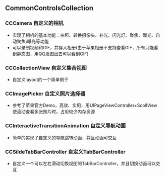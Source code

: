## CommonControlsCollection

### CCCamera 自定义的相机
* 实现了相机的基本功能：拍照、转换摄像头、补光、闪光灯、聚焦、曝光、自动聚焦\曝光等功能
* 可以录制视频和GIF，并存入相册(由于苹果相册不支持查看GIF，所有只能看到静态图，用QQ发图出去可以看到GIF)

### CCCollectionView 自定义集合视图
* 自定义layout的一个简单例子

### CCImagePicker 自定义照片选择器
* 参考了苹果官方Demo，高效、实用，用UIPageViewController+ScollView使滚动查看多张照片时，占用较少内存资源

### CCInteractiveTransitionAnimation 自定义导航动画
* 简单的实现了自定义的导航跳转动画，并且动画可交互

### CCSildeTabBarController 自定义TabBarController
* 自定义一个可以左右滑动切换视图的TabBarController，并且切换动画可以交互